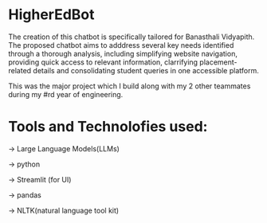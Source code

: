 # HigherEdBot
The creation of this chatbot is specifically tailored for Banasthali Vidyapith.
The proposed chatbot aims to adddress several key needs identified through a thorough analysis, including simplifying website navigation, providing quick access to relevant information, clarrifying placement-related details and consolidating student queries in one accessible platform.

This was the major project which I build along with my 2 other teammates during my #rd year of engineering.

# Tools and Technolofies used:
-> Large Language Models(LLMs)

-> python

-> Streamlit (for UI)

-> pandas

-> NLTK(natural language tool kit)
